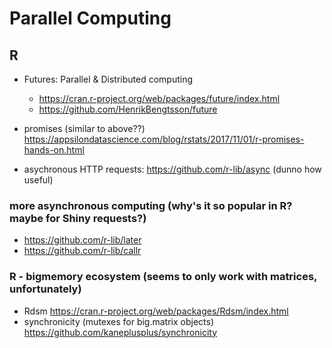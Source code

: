 # Parallel Computing

## R

* Futures: Parallel & Distributed computing
  * https://cran.r-project.org/web/packages/future/index.html
  * https://github.com/HenrikBengtsson/future
  
* promises (similar to above??) https://appsilondatascience.com/blog/rstats/2017/11/01/r-promises-hands-on.html
    
* asychronous HTTP requests: https://github.com/r-lib/async (dunno how useful)

### more asynchronous computing (why's it so popular in R? maybe for Shiny requests?)

* https://github.com/r-lib/later
* https://github.com/r-lib/callr
 
### R - bigmemory ecosystem (seems to only work with matrices, unfortunately)
 
 * Rdsm https://cran.r-project.org/web/packages/Rdsm/index.html
 * synchronicity (mutexes for big.matrix objects) https://github.com/kaneplusplus/synchronicity
